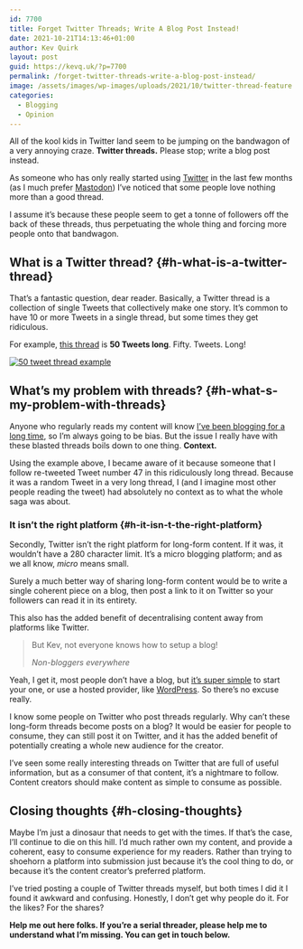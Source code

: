 ```yaml
---
id: 7700
title: Forget Twitter Threads; Write A Blog Post Instead!
date: 2021-10-21T14:13:46+01:00
author: Kev Quirk
layout: post
guid: https://kevq.uk/?p=7700
permalink: /forget-twitter-threads-write-a-blog-post-instead/
image: /assets/images/wp-images/uploads/2021/10/twitter-thread-feature.png
categories:
  - Blogging
  - Opinion
---
```

<p class="tldr">
  All of the kool kids in Twitter land seem to be jumping on the bandwagon of a very annoying craze. <strong>Twitter threads.</strong> Please stop; write a blog post instead.
</p>

As someone who has only really started using <a href="https://twitter.com/kevquirk" target="_blank" rel="noreferrer noopener">Twitter</a> in the last few months (as I much prefer <a href="https://fosstodon.org/@kev" target="_blank" rel="noreferrer noopener">Mastodon</a>) I&#8217;ve noticed that some people love nothing more than a good thread.

I assume it&#8217;s because these people seem to get a tonne of followers off the back of these threads, thus perpetuating the whole thing and forcing more people onto that bandwagon.

## What is a Twitter thread? {#h-what-is-a-twitter-thread}

That&#8217;s a fantastic question, dear reader. Basically, a Twitter thread is a collection of single Tweets that collectively make one story. It&#8217;s common to have 10 or more Tweets in a single thread, but some times they get ridiculous.

For example, <a href="https://twitter.com/doctorow/status/1449525455988539394" target="_blank" rel="noreferrer noopener">this thread</a> is **50 Tweets long**. Fifty. Tweets. Long!

<a href="https://twitter.com/doctorow/status/1449525455988539394" target="_blank" rel="noopener"><img loading="lazy" width="868" height="1143" src="/assets/images/wp-images/2021/10/50-tweet-thread-example.png" alt="50 tweet thread example" class="wp-image-7812" srcset="/assets/images/wp-images/2021/10/50-tweet-thread-example.png 868w, /assets/images/wp-images/2021/10/50-tweet-thread-example-463x610.png 463w, /assets/images/wp-images/2021/10/50-tweet-thread-example-768x1011.png 768w" sizes="(max-width: 868px) 100vw, 868px" /></a> 

## What&#8217;s my problem with threads? {#h-what-s-my-problem-with-threads}

Anyone who regularly reads my content will know <a href="https://kevq.uk/my-history-with-blogging/" target="_blank" rel="noreferrer noopener">I&#8217;ve been blogging for a long time</a>, so I&#8217;m always going to be bias. But the issue I really have with these blasted threads boils down to one thing. **Context.**

Using the example above, I became aware of it because someone that I follow re-tweeted Tweet number 47 in this ridiculously long thread. Because it was a random Tweet in a very long thread, I (and I imagine most other people reading the tweet) had absolutely no context as to what the whole saga was about.

### It isn&#8217;t the right platform {#h-it-isn-t-the-right-platform}

Secondly, Twitter isn&#8217;t the right platform for long-form content. If it was, it wouldn&#8217;t have a 280 character limit. It&#8217;s a micro blogging platform; and as we all know, _micro_ means small.

Surely a much better way of sharing long-form content would be to write a single coherent piece on a blog, then post a link to it on Twitter so your followers can read it in its entirety.

This also has the added benefit of decentralising content away from platforms like Twitter.

<blockquote class="wp-block-quote">
  <p>
    But Kev, not everyone knows how to setup a blog!
  </p>
  
  <cite>Non-bloggers everywhere</cite>
</blockquote>

Yeah, I get it, most people don&#8217;t have a blog, but <a href="https://kevq.uk/how-to-start-a-blog-if-youre-not-a-nerd/" target="_blank" rel="noreferrer noopener">it&#8217;s super simple</a> to start your one, or use a hosted provider, like <a href="https://wordpress.com" target="_blank" rel="noreferrer noopener">WordPress</a>. So there&#8217;s no excuse really.

I know some people on Twitter who post threads regularly. Why can&#8217;t these long-form threads become posts on a blog? It would be easier for people to consume, they can still post it on Twitter, and it has the added benefit of potentially creating a whole new audience for the creator.

I&#8217;ve seen some really interesting threads on Twitter that are full of useful information, but as a consumer of that content, it&#8217;s a nightmare to follow. Content creators should make content as simple to consume as possible.

## Closing thoughts {#h-closing-thoughts}

Maybe I&#8217;m just a dinosaur that needs to get with the times. If that&#8217;s the case, I&#8217;ll continue to die on this hill. I&#8217;d much rather own my content, and provide a coherent, easy to consume experience for my readers. Rather than trying to shoehorn a platform into submission just because it&#8217;s the cool thing to do, or because it&#8217;s the content creator&#8217;s preferred platform.

I&#8217;ve tried posting a couple of Twitter threads myself, but both times I did it I found it awkward and confusing. Honestly, I don&#8217;t get why people do it. For the likes? For the shares?

**Help me out here folks. If you&#8217;re a serial threader, please help me to understand what I&#8217;m missing. You can get in touch below.**